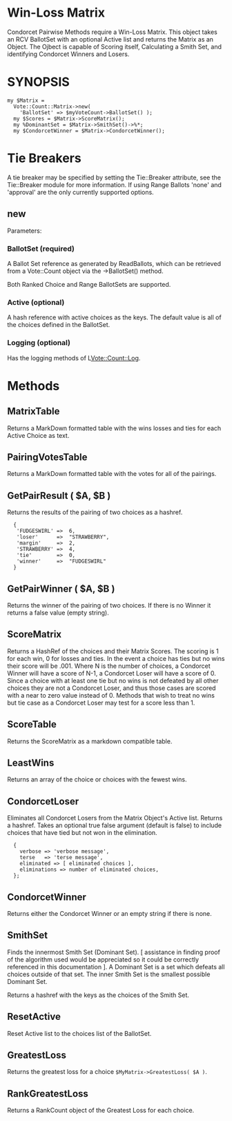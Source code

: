 # Win-Loss Matrix

Condorcet Pairwise Methods require a Win-Loss Matrix. This object takes an RCV BallotSet with an optional Active list and returns the Matrix as an Object. The Ojbect is capable of Scoring itself, Calculating a Smith Set, and identifying Condorcet Winners and Losers.

# SYNOPSIS

```
my $Matrix =
  Vote::Count::Matrix->new(
    'BallotSet' => $myVoteCount->BallotSet() );
  my $Scores = $Matrix->ScoreMatrix();
  my %DominantSet = $Matrix->SmithSet()->%*;
  my $CondorcetWinner = $Matrix->CondorcetWinner();
```

# Tie Breakers

A tie breaker may be specified by setting the Tie::Breaker attribute, see the Tie::Breaker module for more information. If using Range Ballots 'none' and 'approval' are the only currently supported options.

## new

Parameters:

### BallotSet (required)

A Ballot Set reference as generated by ReadBallots, which can be retrieved from a Vote::Count object via the ->BallotSet() method.

Both Ranked Choice and Range BallotSets are supported.

### Active (optional)

A hash reference with active choices as the keys. The default value is all of the choices defined in the BallotSet.

### Logging (optional)

Has the logging methods of L<Vote::Count::Log>.

# Methods

## MatrixTable

Returns a MarkDown formatted table with the wins losses and ties for each Active Choice as text.

## PairingVotesTable

Returns a MarkDown formatted table with the votes for all of the pairings.

## GetPairResult ( $A, $B )

Returns the results of the pairing of two choices as a hashref.

```
  {
   'FUDGESWIRL' =>  6,
   'loser'      =>  "STRAWBERRY",
   'margin'     =>  2,
   'STRAWBERRY' =>  4,
   'tie'        =>  0,
   'winner'     =>  "FUDGESWIRL"
  }
```

## GetPairWinner ( $A, $B )

Returns the winner of the pairing of two choices. If there is no Winner it returns a false value (empty string).

## ScoreMatrix

Returns a HashRef of the choices and their Matrix Scores. The scoring is 1 for each win, 0 for losses and ties. In the event a choice has ties but no wins their score will be .001. Where N is the number of choices, a Condorcet Winner will have a score of N-1, a Condorcet Loser will have a score of 0. Since a choice with at least one tie but no wins is not defeated by all other choices they are not a Condorcet Loser, and thus those cases are scored with a near to zero value instead of 0. Methods that wish to treat no wins but tie case as a Condorcet Loser may test for a score less than 1.

## ScoreTable

Returns the ScoreMatrix as a markdown compatible table.

## LeastWins

Returns an array of the choice or choices with the fewest wins.

## CondorcetLoser

Eliminates all Condorcet Losers from the Matrix Object's Active list. Returns a hashref. Takes an optional true false argument (default is false) to include choices that have tied but not won in the elimination.

```
  {
    verbose => 'verbose message',
    terse   => 'terse message',
    eliminated => [ eliminated choices ],
    eliminations => number of eliminated choices,
  };
```

## CondorcetWinner

Returns either the Condorcet Winner or an empty string if there is none.

## SmithSet

Finds the innermost Smith Set (Dominant Set). [ assistance in finding proof of the algorithm used would be appreciated so it could be correctly referenced in this documentation ]. A Dominant Set is a set which defeats all choices outside of that set. The inner Smith Set is the smallest possible Dominant Set.

Returns a hashref with the keys as the choices of the Smith Set.

## ResetActive

Reset Active list to the choices list of the BallotSet.

## GreatestLoss

Returns the greatest loss for a choice `$MyMatrix->GreatestLoss( $A )`.

## RankGreatestLoss

Returns a RankCount object of the Greatest Loss for each choice.

